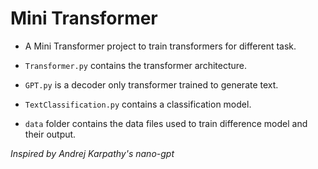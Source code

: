 # Mini Transformer

- A Mini Transformer project to train transformers for different task.

- `Transformer.py` contains the transformer architecture.
- `GPT.py` is a decoder only transformer trained to generate text.
- `TextClassification.py` contains a classification model.
- `data` folder contains the data files used to train difference model and their output. 

*Inspired by Andrej Karpathy's nano-gpt*
